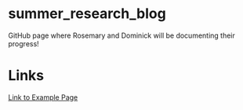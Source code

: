 # summer_research_blog
GitHub page where Rosemary and Dominick will be documenting their progress!

# Links

[Link to Example Page](/dominick)
